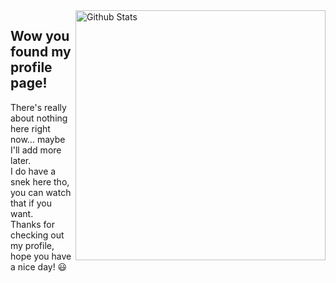 <a href="https://github.com/anuraghazra/github-readme-stats">
 <img align="right" alt="Github Stats" width="400" src="https://github-readme-stats.vercel.app/api?username=huantianad&show_icons=true&theme=dark&include_all_commits=true&count_private=true&hide_border=true">
</a>

## Wow you found my profile page!

There's really about nothing here right now... maybe I'll add more later.\
I do have a snek here tho, you can watch that if you want.\
Thanks for checking out my profile, hope you have a nice day! 😃
